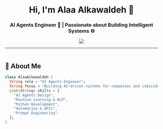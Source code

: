 

<h1 align="center">Hi, I'm Alaa Alkawaldeh 👋</h1>
<h3 align="center">AI Agents Engineer 🤖 | Passionate about Building Intelligent Systems ⚙️</h3>

<p align="center">
  <a href="https://www.linkedin.com/in/alaaahmad003?utm_source=share&utm_campaign=share_via&utm_content=profile&utm_medium=android_app">
    <img src="https://img.shields.io/badge/Alaa%20Alkawaldeh-0077B5?style=for-the-badge&logo=linkedin&logoColor=white" />
  </a>
</p>

---

<img src="https://media.giphy.com/media/3o7abKhOpu0NwenH3O/giphy.gif" width="100%" height="3px" />

## 🚀 About Me

```dart
class AlaaAlkawaldeh {
  String role = "AI Agents Engineer";
  String focus = "Building AI-driven systems for companies and individuals";
  List<String> skills = [
    "AI Agents Design",
    "Machine Learning & NLP",
    "Python Development",
    "Automation & APIs",
    "Prompt Engineering"
  ];
}
